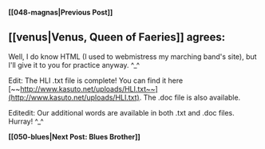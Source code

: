 **[[048-magnas|Previous Post]]**

## [[venus|Venus, Queen of Faeries]] agrees:

Well, I do know HTML (I used to webmistress my marching band's site), but I'll give it to you for practice anyway. ^_^

Edit: The HLI .txt file is complete! You can find it here [~~http://www.kasuto.net/uploads/HLI.txt~~](http://www.kasuto.net/uploads/HLI.txt). The .doc file is also available.

Editedit: Our additional words are available in both .txt and .doc files. Hurray! \^\_\^

**[[050-blues|Next Post: Blues Brother]]**
